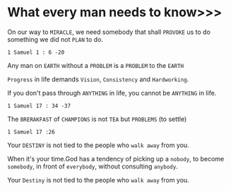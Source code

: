 # What every man needs to know>>>

On our way to `MIRACLE`, we need somebody that shall `PROVOKE` us to do something we did not `PLAN` to do. 
```
1 Samuel 1 : 6 -20
```
Any man on `EARTH` without a `PROBLEM` is a `PROBLEM` to the `EARTH`

`Progress` in life demands `Vision`, `Consistency` and `Hardworking`.

If you don't pass through `ANYTHING` in life, you cannot be `ANYTHING` in life.
```
1 Samuel 17 : 34 -37
```
The `BRERAKFAST` of `CHAMPIONS` is not `TEA` but `PROBLEMS` (to settle)
```
1 Samuel 17 :26
```
Your `DESTINY` is not tied to the people who `walk away` from you.

When it's your time.God has a tendency of picking up a `nobody`, to become `somebody`, in front of `everybody`, without consulting `anybody`. 

Your `Destiny` is not tied to the people who `walk away` from you.
